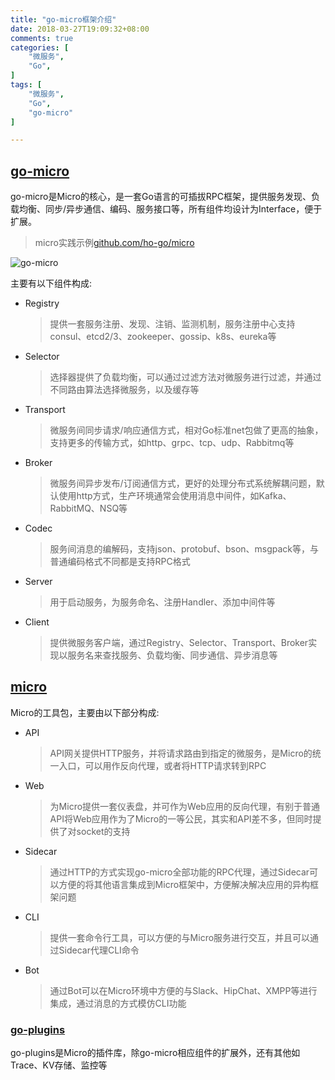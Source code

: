 ```yaml
---
title: "go-micro框架介绍"
date: 2018-03-27T19:09:32+08:00
comments: true
categories: [
	"微服务",
	"Go",
]
tags: [
	"微服务",
    "Go",
    "go-micro"
]

---
```


## [go-micro](https://github.com/micro/go-micro)
go-micro是Micro的核心，是一套Go语言的可插拔RPC框架，提供服务发现、负载均衡、同步/异步通信、编码、服务接口等，所有组件均设计为Interface，便于扩展。

<!--more-->

> micro实践示例[github.com/ho-go/micro](https://github.com/hb-go/micro)

![go-micro](/img/go-micro.jpg)


主要有以下组件构成:

- Registry
    
    > 提供一套服务注册、发现、注销、监测机制，服务注册中心支持consul、etcd2/3、zookeeper、gossip、k8s、eureka等

- Selector
    
    > 选择器提供了负载均衡，可以通过过滤方法对微服务进行过滤，并通过不同路由算法选择微服务，以及缓存等

- Transport
    
    > 微服务间同步请求/响应通信方式，相对Go标准net包做了更高的抽象，支持更多的传输方式，如http、grpc、tcp、udp、Rabbitmq等

- Broker
    
    > 微服务间异步发布/订阅通信方式，更好的处理分布式系统解耦问题，默认使用http方式，生产环境通常会使用消息中间件，如Kafka、RabbitMQ、NSQ等

- Codec
    
    > 服务间消息的编解码，支持json、protobuf、bson、msgpack等，与普通编码格式不同都是支持RPC格式

- Server
    
    > 用于启动服务，为服务命名、注册Handler、添加中间件等

- Client
    
    > 提供微服务客户端，通过Registry、Selector、Transport、Broker实现以服务名来查找服务、负载均衡、同步通信、异步消息等


## [micro](https://github.com/micro/micro)
Micro的工具包，主要由以下部分构成:

- API

    > API网关提供HTTP服务，并将请求路由到指定的微服务，是Micro的统一入口，可以用作反向代理，或者将HTTP请求转到RPC

- Web
    
    > 为Micro提供一套仪表盘，并可作为Web应用的反向代理，有别于普通API将Web应用作为了Micro的一等公民，其实和API差不多，但同时提供了对socket的支持

- Sidecar
    
    > 通过HTTP的方式实现go-micro全部功能的RPC代理，通过Sidecar可以方便的将其他语言集成到Micro框架中，方便解决解决应用的异构框架问题

- CLI
    
    > 提供一套命令行工具，可以方便的与Micro服务进行交互，并且可以通过Sidecar代理CLI命令

- Bot
    
    > 通过Bot可以在Micro环境中方便的与Slack、HipChat、XMPP等进行集成，通过消息的方式模仿CLI功能 

### [go-plugins](https://github.com/micro/go-plugins)
go-plugins是Micro的插件库，除go-micro相应组件的扩展外，还有其他如Trace、KV存储、监控等
